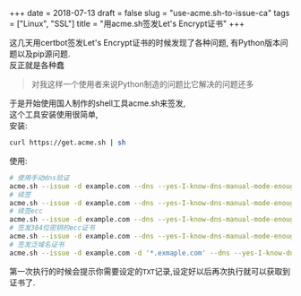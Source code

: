 +++
date = 2018-07-13
draft = false
slug = "use-acme.sh-to-issue-ca"
tags = ["Linux", "SSL"]
title = "用acme.sh签发Let's Encrypt证书"
+++

这几天用certbot签发Let's Encrypt证书的时候发现了各种问题, 有Python版本问题以及pip源问题.  
反正就是各种蠢  
> 对我这样一个使用者来说Python制造的问题比它解决的问题还多

于是开始使用国人制作的shell工具acme.sh来签发,  
这个工具安装使用很简单,  
安装:
```bash
curl https://get.acme.sh | sh
```
使用:
```bash
# 使用手动dns验证
acme.sh --issue -d example.com --dns --yes-I-know-dns-manual-mode-enough-go-ahead-please
# 续签
acme.sh --issue -d example.com --dns --yes-I-know-dns-manual-mode-enough-go-ahead-please --renew
# 续签ecc
acme.sh --issue -d example.com --dns --yes-I-know-dns-manual-mode-enough-go-ahead-please --renew --ecc
# 签发384位密钥的ecc证书
acme.sh --issue -d example.com --dns --yes-I-know-dns-manual-mode-enough-go-ahead-please --keylength ec-384
# 签发泛域名证书
acme.sh --issue -d example.com -d '*.exmaple.com' --dns --yes-I-know-dns-manual-mode-enough-go-ahead-please --keylength ec-384
```
第一次执行的时候会提示你需要设定的`TXT`记录,设定好以后再次执行就可以获取到证书了.
